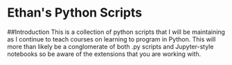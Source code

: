 # Ethan's Python Scripts
##Introduction
This is a collection of python scripts that I will be maintaining as I continue to teach courses on learning to program in Python. This will more than likely be a conglomerate of both .py scripts and Jupyter-style notebooks so be aware of the extensions that you are working with.